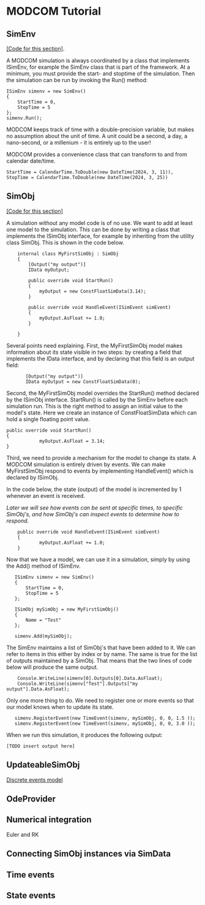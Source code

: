 # MODCOM Tutorial

## SimEnv

[[Code for this section]](https://github.com/nmdcom/NModcom/blob/main/NModcom.ExampleApp/SimEnvOnly.cs).

A MODCOM simulation is always coordinated by a class that implements ISimEnv, for example the SimEnv class that is part of the framework. At a minimum, you must provide the start- and stoptime of the simulation. Then the simulation can be run by invoking the Run() method:

```
ISimEnv simenv = new SimEnv()
{
    StartTime = 0,
    StopTime = 5
};
simenv.Run();
```
MODCOM keeps track of time with a double-precision variable, but makes no assumption about the unit of time. A unit could be a second, a day, a nano-second, or a millenium - it is entirely up to the user!

MODCOM provides a convenience class that can transform to and from calendar date/time.

```
StartTime = CalendarTime.ToDouble(new DateTime(2024, 3, 11)),
StopTime = CalendarTime.ToDouble(new DateTime(2024, 3, 25))
```


## SimObj 

[[Code for this section]](https://github.com/nmdcom/NModcom/blob/main/NModcom.ExampleApp/MyFirstSimObj.cs)

A simulation without any model code is of no use. We want to add at least one model to the simulation. This can be done by writing a class that implements the ISimObj interface, for example by inheriting from the utility class SimObj. This is shown in the code below.


```
    internal class MyFirstSimObj : SimObj
    {
        [Output("my output")]
        IData myOutput;

        public override void StartRun()
        {
            myOutput = new ConstFloatSimData(3.14);
        }

        public override void HandleEvent(ISimEvent simEvent)
        {
            myOutput.AsFloat += 1.0;
        }

    }

```

Several points need explaining.
First, the MyFirstSimObj model makes information about its state visible in two steps: by creating a field that implements the IData interface, and by declaring that this field is an output field:

 ```
        [Output("my output")]
        IData myOutput = new ConstFloatSimData(0);
```

Second, the MyFirstSimObj model overrides the StartRun() method declared by the ISimObj interface. StartRun() is called by the SimEnv before each simulation run. This is the right method to assign an initial value to the model's state. Here we create an instance of ConstFloatSimData which can hold a single floating point value.

```
public override void StartRun()
{
            myOutput.AsFloat = 3.14;
}
```

Third, we need to provide a mechanism for the model to change its state. A MODCOM simulation is entirely driven by events. We can make MyFirstSimObj respond to events by implementing HandleEvent() which is declared by ISimObj. 

In the code below, the state (output) of the model is incremented by 1 whenever an event is received. 

*Later we will see how events can be sent at specific times, to specific SimObj's, and how SimObj's can inspect events to determine how to respond*.

```
    public override void HandleEvent(ISimEvent simEvent)
    {
            myOutput.AsFloat += 1.0;
    }
```
Now that we have a model, we can use it in a simulation, simply by using the Add() method of ISimEnv.

```
   ISimEnv simenv = new SimEnv()
   {
       StartTime = 0,
       StopTime = 5
   };

   ISimObj mySimObj = new MyFirstSimObj()
   {
       Name = "Test"
   };

   simenv.Add(mySimObj);
```

The SimEnv maintains a list of SimObj's that have been added to it. We can refer to items in this either by index or by name. The same is true for the list of outputs maintained by a SimObj. That means that the two lines of code below will produce the same output.

```
    Console.WriteLine(simenv[0].Outputs[0].Data.AsFloat);
    Console.WriteLine(simenv["Test"].Outputs["my output"].Data.AsFloat);
```

Only one more thing to do. We need to register one or more events so that our model knows when to update its state.


```
   simenv.RegisterEvent(new TimeEvent(simenv, mySimObj, 0, 0, 1.5 ));
   simenv.RegisterEvent(new TimeEvent(simenv, mySimObj, 0, 0, 3.0 ));
```

When we run this simulation, it produces the following output:

```
[TODO insert output here]
```

## UpdateableSimObj


[Discrete events model](https://github.com/nmdcom/NModcom/blob/main/NModcom.ExampleApp/DiscreteEvents.cs)


## OdeProvider

## Numerical integration
Euler and RK

## Connecting SimObj instances via SimData

## Time events

## State events